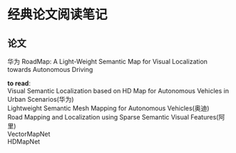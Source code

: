 # 经典论文阅读笔记



## 论文  
华为 RoadMap: A Light-Weight Semantic Map for Visual Localization towards Autonomous Driving    

**to read**:  
Visual Semantic Localization based on HD Map for Autonomous Vehicles in Urban Scenarios(华为)    
Lightweight Semantic Mesh Mapping for Autonomous Vehicles(奥迪)    
Road Mapping and Localization using Sparse Semantic Visual Features(阿里)    
VectorMapNet         
HDMapNet    
